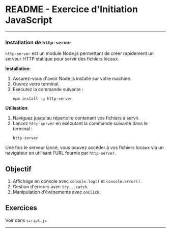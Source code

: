 # README - Exercice d'Initiation JavaScript

---

### Installation de `http-server`

`http-server` est un module Node.js permettant de créer rapidement un serveur HTTP statique pour servir des fichiers locaux.

**Installation**:
1. Assurez-vous d'avoir Node.js installé sur votre machine.
2. Ouvrez votre terminal.
3. Exécutez la commande suivante :
   ```
   npm install -g http-server
   ```

**Utilisation**:
1. Naviguez jusqu'au répertoire contenant vos fichiers à servir.
2. Lancez `http-server` en exécutant la commande suivante dans le terminal :
   ```
   http-server
   ```

Une fois le serveur lancé, vous pouvez accéder à vos fichiers locaux via un navigateur en utilisant l'URL fournie par `http-server`.

## Objectif

1. Affichage en console avec `console.log()` et `console.error()`.
2. Gestion d'erreurs avec `try...catch`.
3. Manipulation d'événements avec `onClick`.

## Exercices

Voir dans ``script.js``

---
